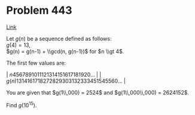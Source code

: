 # Problem 443

[Link](https://projecteuler.net/problem=443)

Let $g(n)$ be a sequence defined as follows:  
$g(4) = 13$,  
$g(n) = g(n-1) + \\gcd(n, g(n-1))$ for $n \\gt 4$.

The first few values are:

| $n$4567891011121314151617181920...          |
| $g(n)$1314161718272829303132333451545560... |

You are given that $g(1\\,000) = 2524$ and $g(1\\,000\\,000) = 2624152$.

Find $g(10^{15})$.
